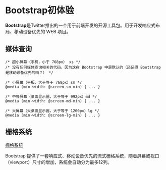 # Bootstrap初体验

**Bootstrap**是Twitter推出的一个用于前端开发的开源工具包。用于开发响应式布局、移动设备优先的 WEB 项目。

## 媒体查询

```
/* 超小屏幕（手机，小于 768px） xs */
/* 没有任何媒体查询相关的代码，因为这在 Bootstrap 中是默认的（还记得 Bootstrap 是移动设备优先的吗？） */

/* 小屏幕（平板，大于等于 768px）sm */
@media (min-width: @screen-sm-min) { ... }

/* 中等屏幕（桌面显示器，大于等于 992px）md */
@media (min-width: @screen-md-min) { ... }

/* 大屏幕（大桌面显示器，大于等于 1200px）lg */
@media (min-width: @screen-lg-min) { ... }
```

## 栅格系统

[栅格系统](https://v3.bootcss.com/css/#grid)

Bootstrap 提供了一套响应式、移动设备优先的流式栅格系统，随着屏幕或视口（viewport）尺寸的增加，系统会自动分为最多12列。